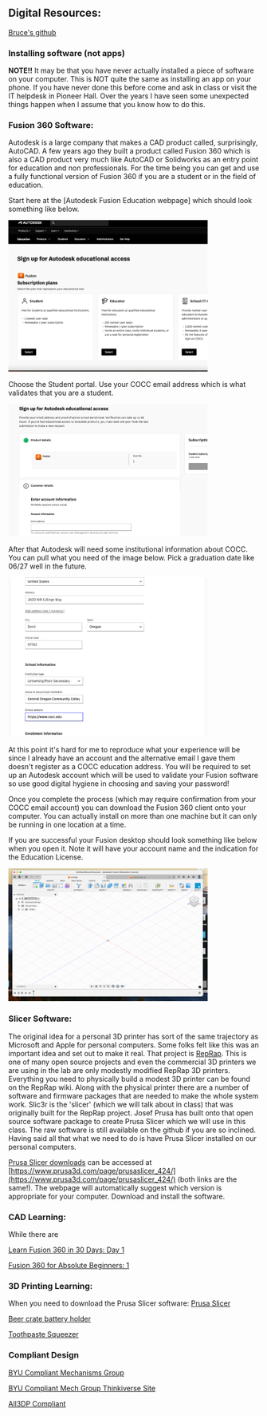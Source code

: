 ## Digital Resources:

[Bruce's github](https://github.com/smithrockmaker/ENGR102/tree/main)

### Installing software (not apps)

**NOTE!!** It may be that you have never actually installed a piece of software on your computer. This is NOT quite the same as installing an app on your phone. If you have never done this before come and ask in class or visit the IT helpdesk in Pioneer Hall. Over the years I have seen some unexpected things happen when I assume that you know how to do this. 

### Fusion 360 Software:

Autodesk is a large company that makes a CAD product called, surprisingly, AutoCAD. A few years ago they built a product called Fusion 360 which is also a CAD product very much like AutoCAD or Solidworks as an entry point for education and non professionals. For the time being you can get and use a fully functional version of Fusion 360 if you are a student or in the field of education.

Start here at the [Autodesk Fusion Education webpage] which should look something like below.

<img src="images/FusionEdLanding.png" width="400"/>

Choose the Student portal. Use your COCC email address which is what validates that you are a student.

<img src="images/FusionEdEmail.png" width="400"/>

After that Autodesk will need some institutional information about COCC. You can pull what you need of the image below. Pick a graduation date like 06/27 well in the future.

<img src="images/FusionEdInstitution.png" width="400"/>

At this point it's hard for me to reproduce what your experience will be since I already have an account and the alternative email I gave them doesn't register as a COCC education address. You will be required to set up an Autodesk account which will be used to validate your Fusion software so use good digital hygiene in choosing and saving your password! 

Once you complete the process (which may require confirmation from your COCC email account) you can download the Fusion 360 client onto your computer. You can actually install on more than one machine but it can only be running in one location at a time. 

If you are successful your Fusion desktop should look something like below when you open it. Note it will have your account name and the indication for the Education License.

<img src="images/FusionDesktop.png" width="400"/>

### Slicer Software:

The original idea for a personal 3D printer has sort of the same trajectory as Microsoft and Apple for personal computers. Some folks felt like this was an important idea and set out to make it real. That project is [RepRap](https://reprap.org/wiki/RepRap). This is one of many open source projects and even the commercial 3D printers we are using in the lab are only modestly modified RepRap 3D printers. Everything you need to physically build a modest 3D printer can be found on the RepRap wiki. Along with the physical printer there are a number of software and firmware packages that are needed to make the whole system work. Slic3r is the 'slicer' (which we will talk about in class) that was originally built for the RepRap project. Josef Prusa has built onto that open source software package to create Prusa Slicer which we will use in this class. The raw software is still available on the github if you are so inclined. Having said all that what we need to do is have Prusa Slicer installed on our personal computers.

[Prusa Slicer downloads](https://www.prusa3d.com/page/prusaslicer_424/) can be accessed at [https://www.prusa3d.com/page/prusaslicer_424/](https://www.prusa3d.com/page/prusaslicer_424/) (both links are the same!). The webpage will automatically suggest which version is appropriate for your computer. Download and install the software. 


### CAD Learning:

While there are 

[Learn Fusion 360 in 30 Days: Day 1](https://www.youtube.com/watch?v=d3qGQ2utl2A&list=PLrZ2zKOtC_-C4rWfapgngoe9o2-ng8ZBr&index=2)

[Fusion 360 for Absolute Beginners: 1](https://www.youtube.com/watch?v=A5bc9c3S12g&list=PL40d7srwyc_Ow4aaOGXlP2idPGwD7ruKg)

### 3D Printing Learning:

When you need to download the Prusa Slicer software: [Prusa Slicer](https://www.prusa3d.com/page/prusaslicer_424/)

[Beer crate battery holder](https://www.thingiverse.com/thing:6761838/files)

[Toothpaste Squeezer](https://www.thingiverse.com/thing:867811/files)

### Compliant Design

[BYU Compliant Mechanisms Group](https://compliantmechanisms.byu.edu/maker-resources)

[BYU Compliant Mech Group Thinkiverse Site](https://www.thingiverse.com/byu_cmr/designs)

[All3DP Compliant](https://all3dp.com/2/compliant-mechanisms-3d-print/)